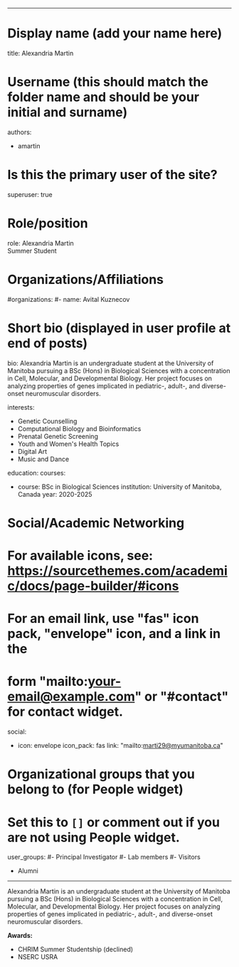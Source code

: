 
---
# Display name (add your name here)
title: Alexandria Martin

# Username (this should match the folder name and should be your initial and surname)
authors:
- amartin

# Is this the primary user of the site?
superuser: true

# Role/position
role: Alexandria Martin <br> Summer Student

# Organizations/Affiliations
#organizations:
#- name: Avital Kuznecov

# Short bio (displayed in user profile at end of posts)
bio: Alexandria Martin is an undergraduate student at the University of Manitoba pursuing a BSc (Hons) in Biological Sciences with a concentration in Cell, Molecular, and Developmental Biology. Her project focuses on analyzing properties of genes implicated in pediatric-, adult-, and diverse-onset neuromuscular disorders.

interests:
- Genetic Counselling
- Computational Biology and Bioinformatics
- Prenatal Genetic Screening
- Youth and Women's Health Topics
- Digital Art
- Music and Dance

education:
  courses:
  - course: BSc in Biological Sciences
    institution: University of Manitoba, Canada
    year: 2020-2025
    
# Social/Academic Networking
# For available icons, see: https://sourcethemes.com/academic/docs/page-builder/#icons
#   For an email link, use "fas" icon pack, "envelope" icon, and a link in the
#   form "mailto:your-email@example.com" or "#contact" for contact widget.
social:
- icon: envelope
  icon_pack: fas
  link: "mailto:marti29@myumanitoba.ca"
  
# Organizational groups that you belong to (for People widget)
#   Set this to `[]` or comment out if you are not using People widget.
user_groups:
#- Principal Investigator
#- Lab members
#- Visitors
- Alumni
---

Alexandria Martin is an undergraduate student at the University of Manitoba pursuing a BSc (Hons) in Biological Sciences with a concentration in Cell, Molecular, and Developmental Biology. Her project focuses on analyzing properties of genes implicated in pediatric-, adult-, and diverse-onset neuromuscular disorders.


**Awards:** 
- CHRIM Summer Studentship (declined)
- NSERC USRA
